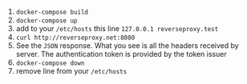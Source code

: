 1. `docker-compose build`
2. `docker-compose up`
3. add to your `/etc/hosts` this line `127.0.0.1 reverseproxy.test`
4. `curl http://reverseproxy.net:8080`
5. See the `JSON` response. What you see is all the headers received by server. The authentication token is provided by the token issuer
6. `docker-compose down`
7. remove line from your `/etc/hosts`